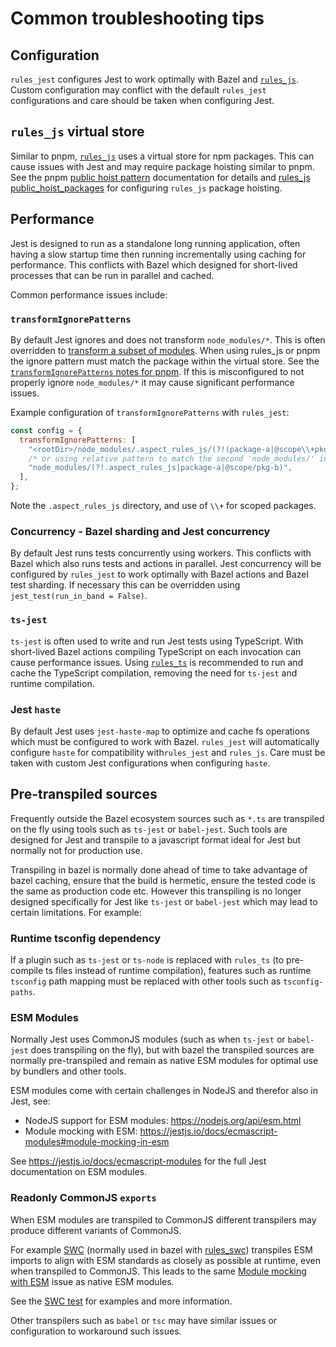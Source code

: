 # Common troubleshooting tips

## Configuration

`rules_jest` configures Jest to work optimally with Bazel and [`rules_js`](https://github.com/aspect-build/rules_js). Custom configuration may conflict with the default `rules_jest` configurations and care should be taken when configuring Jest.

## `rules_js` virtual store

Similar to pnpm, [`rules_js`](https://github.com/aspect-build/rules_js) uses a virtual store for npm packages. This can cause issues with Jest and may require package hoisting similar to pnpm. See the pnpm [public hoist pattern](https://pnpm.io/npmrc#public-hoist-pattern) documentation for details and [rules_js public_hoist_packages](https://docs.aspect.build/rules/aspect_rules_js/docs/npm_translate_lock#public_hoist_packages) for configuring `rules_js` package hoisting.

## Performance

Jest is designed to run as a standalone long running application, often having a slow startup time then running incrementally using caching for performance. This conflicts with Bazel which designed for short-lived processes that can be run in parallel and cached.

Common performance issues include:

### `transformIgnorePatterns`

By default Jest ignores and does not transform `node_modules/*`. This is often overridden to [transform a subset of modules](https://jestjs.io/docs/configuration#transformignorepatterns-arraystring). When using rules_js or pnpm the ignore pattern must match the package within the virtual store. See the [`transformIgnorePatterns` notes for pnpm](https://jestjs.io/docs/configuration#transformignorepatterns-arraystring). If this is misconfigured to not properly ignore `node_modules/*` it may cause significant performance issues.

Example configuration of `transformIgnorePatterns` with `rules_jest`:

```javascript
const config = {
  transformIgnorePatterns: [
    "<rootDir>/node_modules/.aspect_rules_js/(?!(package-a|@scope\\+pkg-b)@)",
    /* or using relative pattern to match the second 'node_modules/' in 'node_modules/.aspect_rules_js/@scope+pkg-b@x.x.x/node_modules/@scope/pkg-b/' */
    "node_modules/(?!.aspect_rules_js|package-a|@scope/pkg-b)",
  ],
};
```

Note the `.aspect_rules_js` directory, and use of `\\+` for scoped packages.

### Concurrency - Bazel sharding and Jest concurrency

By default Jest runs tests concurrently using workers. This conflicts with Bazel which also runs tests and actions in parallel. Jest concurrency will be configured by `rules_jest` to work optimally with Bazel actions and Bazel test sharding. If necessary this can be overridden using `jest_test(run_in_band = False)`.

### `ts-jest`

`ts-jest` is often used to write and run Jest tests using TypeScript. With short-lived Bazel actions compiling TypeScript on each invocation can cause performance issues. Using [`rules_ts`](https://github.com/aspect-build/rules_ts) is recommended to run and cache the TypeScript compilation, removing the need for `ts-jest` and runtime compilation.

### Jest `haste`

By default Jest uses `jest-haste-map` to optimize and cache fs operations which must be configured to work with Bazel. `rules_jest` will automatically configure `haste` for compatibility with`rules_jest` and `rules_js`. Care must be taken with custom Jest configurations when configuring `haste`.

## Pre-transpiled sources

Frequently outside the Bazel ecosystem sources such as `*.ts` are transpiled on the fly using tools such as `ts-jest` or `babel-jest`. Such tools are designed for Jest and transpile to a javascript format ideal for Jest but normally not for production use.

Transpiling in bazel is normally done ahead of time to take advantage of bazel caching, ensure that the build is hermetic, ensure the tested code is the same as production code etc. However this transpiling is no longer designed specifically for Jest like `ts-jest` or `babel-jest` which may lead to certain limitations. For example:

### Runtime tsconfig dependency

If a plugin such as `ts-jest` or `ts-node` is replaced with `rules_ts` (to pre-compile ts files instead of runtime compilation), features such as runtime `tsconfig` path mapping must be replaced with other tools such as `tsconfig-paths`.

### ESM Modules

Normally Jest uses CommonJS modules (such as when `ts-jest` or `babel-jest` does transpiling on the fly), but with bazel the transpiled sources are normally pre-transpiled and remain as native ESM modules for optimal use by bundlers and other tools.

ESM modules come with certain challenges in NodeJS and therefor also in Jest, see:

- NodeJS support for ESM modules: https://nodejs.org/api/esm.html
- Module mocking with ESM: https://jestjs.io/docs/ecmascript-modules#module-mocking-in-esm

See https://jestjs.io/docs/ecmascript-modules for the full Jest documentation on ESM modules.

### Readonly CommonJS `exports`

When ESM modules are transpiled to CommonJS different transpilers may produce different variants of CommonJS.

For example [SWC](https://swc.rs/) (normally used in bazel with [rules_swc](https://github.com/aspect-build/rules_swc)) transpiles ESM imports to align with ESM standards as closely as possible at runtime, even when transpiled to CommonJS. This leads to the same [Module mocking with ESM](https://jestjs.io/docs/ecmascript-modules#module-mocking-in-esm) issue as native ESM modules.

See the [SWC test](e2e/swc/README.md) for examples and more information.

Other transpilers such as `babel` or `tsc` may have similar issues or configuration to workaround such issues.
